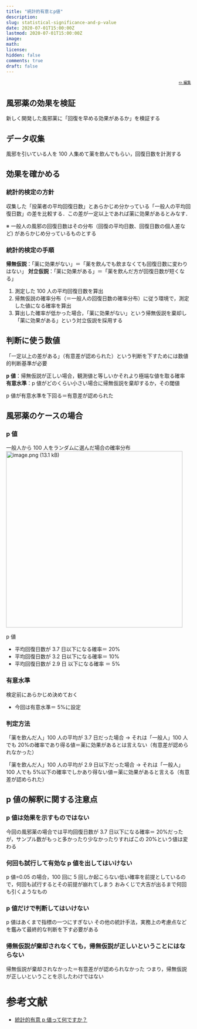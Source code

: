 ```yaml
---
title: "統計的有意とp値"
description:
slug: statistical-significance-and-p-value
date: 2020-07-01T15:00:00Z
lastmod: 2020-07-01T15:00:00Z
image:
math:
license:
hidden: false
comments: true
draft: false
---
```


<font size="1" align="right">

[✏️ 編集](https://github.com/yamamoto-yuta/yamamoto-yuta.github.io/blob/main/content/post/statistical-significance-and-p-value/index.md)

</font>

## 風邪薬の効果を検証

新しく開発した風邪薬に「回復を早める効果があるか」を検証する

## データ収集

風邪を引いている人を 100 人集めて薬を飲んでもらい，回復日数を計測する

## 効果を確かめる

### 統計的検定の方針

収集した「投薬者の平均回復日数」とあらかじめ分かっている「一般人の平均回復日数」の差を比較する．この差が一定以上であれば薬に効果があるとみなす．

※ 一般人の風邪の回復日数はその分布（回復の平均日数、回復日数の個人差など) があらかじめ分っているものとする

### 統計的検定の手順

**帰無仮説**：「薬に効果がない」＝「薬を飲んでも飲まなくても回復日数に変わりはない」
**対立仮説**：「薬に効果がある」＝「薬を飲んだ方が回復日数が短くなる」

1. 測定した 100 人の平均回復日数を算出
1. 帰無仮説の確率分布（＝一般人の回復日数の確率分布）に従う環境で，測定した値になる確率を算出
1. 算出した確率が低かった場合，「薬に効果がない」という帰無仮説を棄却し「薬に効果がある」という対立仮説を採用する

## 判断に使う数値

「一定以上の差がある」（有意差が認められた）という判断を下すためには数値的判断基準が必要

**p 値**：帰無仮説が正しい場合，観測値と等しいかそれより極端な値を取る確率
**有意水準**：p 値がどのくらい小さい場合に帰無仮説を棄却するか，その閾値

p 値が有意水準を下回る＝有意差が認められた

## 風邪薬のケースの場合

### p 値

一般人から 100 人をランダムに選んだ場合の確率分布
<img width="481" alt="image.png (13.1 kB)" src="https://img.esa.io/uploads/production/attachments/14611/2020/07/02/74743/b08fa928-8517-4ac4-8efb-b629d7261676.png">

p 値

- 平均回復日数が 3.7 日以下になる確率＝ 20%
- 平均回復日数が 3.2 日以下になる確率＝ 10%
- 平均回復日数が 2.9 日 以下になる確率 ＝ 5%

### 有意水準

検定前にあらかじめ決めておく

- 今回は有意水準＝ 5%に設定

### 判定方法

「薬を飲んだ人」100 人の平均が 3.7 日だった場合
→ それは「一般人」100 人でも 20%の確率であり得る値＝薬に効果があるとは言えない（有意差が認められなかった）

「薬を飲んだ人」100 人の平均が 2.9 日以下だった場合
→ それは「一般人」100 人でも 5%以下の確率でしかあり得ない値＝薬に効果があると言える（有意差が認められた）

## p 値の解釈に関する注意点

### p 値は効果を示すものではない

今回の風邪薬の場合では平均回復日数が 3.7 日以下になる確率＝ 20%だったが，サンプル数がもっと多かったり少なかったりすればこの 20%という値は変わる

### 何回も試行して有効な p 値を出してはいけない

p 値=0.05 の場合，100 回に 5 回しか起こらない低い確率を前提としているので，何回も試行するとその前提が崩れてしまう
おみくじで大吉が出るまで何回も引くようなもの

### p 値だけで判断してはいけない

p 値はあくまで指標の一つにすぎない
その他の統計手法，実務上の考慮点などを鑑みて最終的な判断を下す必要がある

### 帰無仮説が棄却されなくても，帰無仮説が正しいということにはならない

帰無仮説が棄却されなかった＝有意差がが認められなかった
つまり，帰無仮説が正しいということを示したわけではない

# 参考文献

- [統計的有意 p 値って何ですか？](https://note.com/tenkamere/n/n5f85b0499061)
